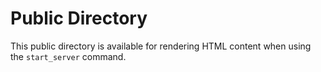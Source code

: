 # Public Directory
This public directory is available for rendering HTML content when using the `start_server` command.
